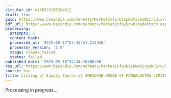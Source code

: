```yaml
---
circular_id: a13832919720e612
draft: true
guid: https://www.bseindia.com/markets/MarketInfo/DispNoticesNCirculars.aspx?Noticeid={11ACDD95-DCA8-4EDC-AFE9-1A8C89C08716}&noticeno=20250916-75&dt=09/16/2025&icount=75&totcount=79&flag=0
pdf_url: https://www.bseindia.com/markets/MarketInfo/DownloadAttach.aspx?id=20250916-75&attachedId=b0b16ab6-51c0-41d3-b5d8-aabd5807c702
processing:
  attempts: 1
  content_hash: ''
  processed_at: '2025-09-17T03:32:51.214950'
  processor_version: '2.0'
  stage: claude_failed
  status: failed
published_date: '2025-09-16T14:34:16+00:00'
rss_url: https://www.bseindia.com/markets/MarketInfo/DispNoticesNCirculars.aspx?Noticeid={11ACDD95-DCA8-4EDC-AFE9-1A8C89C08716}&noticeno=20250916-75&dt=09/16/2025&icount=75&totcount=79&flag=0
source: bse
title: Listing of Equity Shares of SHRINGAR HOUSE OF MANGALSUTRA LIMITED
---
```


Processing in progress...